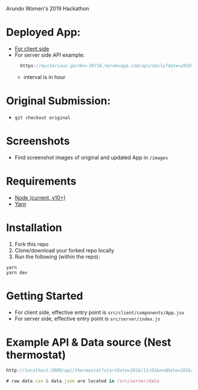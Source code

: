 Arundo Women's 2019 Hackathon

# Deployed App:
- [For client side](https://mysterious-garden-30716.herokuapp.com/)
- For server side API example:
  ```js
    https://mysterious-garden-30716.herokuapp.com/api/daily?date=2018/12/12&interval=2
  ```
  * interval is in hour

# Original Submission:
- ``` git checkout original ```

# Screenshots
- Find screenshot images of original and updated App in `/images`

# Requirements
- [Node (current, v10+)](https://nodejs.org/en/download/current/)
- [Yarn](https://yarnpkg.com/lang/en/docs/install/#mac-stable)

# Installation
1. Fork this repo
2. Clone/download your forked repo locally
3. Run the following (within the repo):
```
yarn
yarn dev
```

# Getting Started
- For client side, effective entry point is `src/client/components/App.jsx`
- For server side, effective entry point is `src/server/index.js`

# Example API & Data source (Nest thermostat)
```js
http://localhost:3000/api/thermostat?startDate=2016/11/01&endDate=2016/11/02

# raw data.csv & data.json are located in /src/server/data
```
